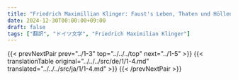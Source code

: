 ```yaml
---
title: "Friedrich Maximillian Klinger: Faust's Leben, Thaten und Höllenfahrt (1799) - 第一巻 第四章"
date: 2024-12-30T00:00:00+09:00
draft: false
tags: ["翻訳", "ドイツ文学", "Friedrich Maximilian Klinger"]
---
```


{{< prevNextPair prev="../1-3" top="../../../top" next="../1-5" >}}
{{< translationTable original="../../../src/de/1/1-4.md" translated="../../../src/ja/1/1-4.md" >}}
{{< /prevNextPair >}}